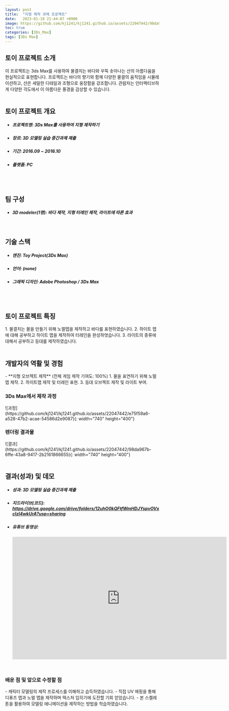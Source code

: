 ```yaml
---
layout: post
title:  "지형 제작 과제 프로젝트"
date:   2023-01-18 21:44:07 +0900
image: https://github.com/kj1241/kj1241.github.io/assets/22047442/98da967b-6ffe-43a8-9417-2b2161866655
toc: true
categories: [3Ds_Max]
tags: [3Ds Max]
---
```


<h2><green1_h2> 토이 프로젝트 소개 </green1_h2></h2>
이 프로젝트는 3ds Max를 사용하여 물결치는 바다와 우뚝 솟아나는 산의 아름다움을 현실적으로 표현합니다.  
프로젝트는 바다의 향기와 함께 다양한 물결의 움직임을 시뮬레이션하고, 산은 세밀한 디테일과 조형으로 웅장함을 강조합니다.  
관람자는 인터랙티브하게 다양한 각도에서 이 아름다운 풍경을 감상할 수 있습니다.

<br>
<br>
<h2><green1_h2> 토이 프로젝트 개요 </green1_h2></h2><ul>
<li><h5><green1_h5>프로젝트명: </green1_h5><span> 3Ds Max를 사용하여 지형 제작하기 </span></h5></li>
<li><h5><green1_h5>장르: </green1_h5><span> 3D 모델링 실습 중간과제 제출</span></h5></li>
<li><h5><green1_h5>기간: </green1_h5><span> 2016.09 ~ 2016.10</span></h5></li>
<li><h5><green1_h5>플랫폼: </green1_h5><span> PC </span></h5></li></ul>

<br>
<br>
<h2><green1_h2> 팀 구성 </green1_h2></h2><ul> 
<li><h5><green1_h5>3D modeler(1명): </green1_h5><span> 바다 제작, 지형 터레인 제작, 라이트에 따른 효과 </span></h5></li>
</ul>

<br>
<h2><green1_h2> 기술 스택 </green1_h2></h2><ul>
<li><h5><green1_h5>엔진: </green1_h5><span> Toy Project(3Ds Max) </span></h5></li>
<li><h5><green1_h5>언어: </green1_h5><span> (none) </span></h5></li>
<li><h5><green1_h5>그래픽 디자인: </green1_h5><span>Adobe Photoshop / 3Ds Max</span></h5></li>
</ul>

<br>
<br>
<h2 ><green1_h2> 토이 프로젝트 특징 </green1_h2></h2>
1. 물결치는 물을 만들기 위해 노멀맵을 제작하고 바다를 표현하였습니다.
2. 하이트 맵에 대해 공부하고 하이트 맵을 제작하여 터레인을 완성하엿습니다.
3. 라이트의 종류에 대해서 공부하고 등대를 제작하였습니다. 

<br>
<br>
<h2><green1_h2> 개발자의 역활 및 경험 </green1_h2></h2>
- **지형 오브젝트 제작** <span><red1_error>(전체 게임 제작 기여도: 100%)</red1_error></span>
    1. 물을 표연하기 위해 노멀맵 제작.
    2. 하이트맵 제작 및 터레인 표현.
    3. 등대 오브젝트 제작 및 라이트 부여. 


<br>
<h3><green1_h3> 3Ds Max에서 제작 과정 </green1_h3></h3>
![과정](https://github.com/kj1241/kj1241.github.io/assets/22047442/e75f59a6-a528-47b2-acae-54586d2e9087){: width="740" height="400"}


<br>
<h3><green1_h3> 렌더링 결과물 </green1_h3></h3>
![결과](https://github.com/kj1241/kj1241.github.io/assets/22047442/98da967b-6ffe-43a8-9417-2b2161866655){: width="740" height="400"}


<br>
<br>
<h2><green1_h2> 결과(성과) 및 데모 </green1_h2></h2>
<ul>
<li><h5><green1_h5>성과: </green1_h5><span> 3D 모델링 실습 중간과제 제출</span></h5></li>
<li><h5><green1_h5>지드라이브(코드): </green1_h5><span> 
<a href="https://drive.google.com/drive/folders/12uhO0kQFtfWmHDJYspvOVxcIzI4wkUrA?usp=sharing">https://drive.google.com/drive/folders/12uhO0kQFtfWmHDJYspvOVxcIzI4wkUrA?usp=sharing </a> </span></h5></li>
<li><h5><yellow1_h5>유튜브 동영상: </yellow1_h5></h5> 
<iframe width="700" height="400" src="https://www.youtube.com/embed/A9ERGLN2aQs" title="3ds_Max_midterm_assignment" frameborder="0" allow="accelerometer; autoplay; clipboard-write; encrypted-media; gyroscope; picture-in-picture; web-share" allowfullscreen></iframe>
</li></ul>


<br>
<h3><green1_h3> 배운 점 및 앞으로 수정할 점 </green1_h3></h3>
- 캐릭터 모델링의 제작 프로세스를 이해하고 습득하였습니다.
- 직접 UV 매핑을 통해 디퓨즈 맵과 노멀 맵을 제작하며 텍스처 입히기에 도전할 기회 얻었습니다.
- 본 스켈레톤을 활용하여 모델링 애니메이션을 제작하는 방법을 학습하였습니다.
<br>
